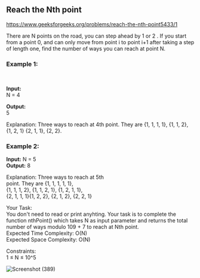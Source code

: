 <h2>Reach the Nth point</h2>

https://www.geeksforgeeks.org/problems/reach-the-nth-point5433/1

There are N points on the road, you can step ahead by 1 or 2 . If you start from a point 0, and can only move from point i to point i+1 after taking a step of length one, find the number of ways you can reach at point N. 
 <br>
<h3>Example 1:</h3> <br>

**Input:** <br> 
N = 4  <br>

**Output:** <br> 
5 <br>

Explanation: Three ways to reach at 4th
point. They are {1, 1, 1, 1}, {1, 1, 2},
{1, 2, 1} {2, 1, 1}, {2, 2}.

<h3>Example 2:</h3>

**Input:** N = 5
 <br>
**Output:** 8 <br>

Explanation: Three ways to reach at 5th <br>
point. They are {1, 1, 1, 1, 1}, <br>
{1, 1, 1, 2}, {1, 1, 2, 1}, {1, 2, 1, 1}, <br>
{2, 1, 1, 1}{1, 2, 2}, {2, 1, 2}, {2, 2, 1} <br>

Your Task: <br>
You don't need to read or print anyhting. Your task is to complete the function nthPoint() which takes N as input parameter and returns the total number of ways modulo 109 + 7 to reach at Nth point.
 <br>
Expected Time Complexity: O(N) <br>
Expected Space Complexity: O(N) <br>

Constraints: <br>
1 ≤ N ≤ 10^5

![Screenshot (389)](https://github.com/shanvii/DSA-GFG-Coding-questions/assets/81086303/a6193f44-0c50-4c06-91cb-a1b584848572)

